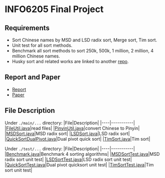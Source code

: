 # INFO6205 Final Project

## Requirements
+ Sort Chinese names by MSD and LSD radix sort, Merge sort, Tim sort.
+ Unit test for all sort methods.
+ Benchmark all sort methods to sort 250k, 500k, 1 million, 2 million, 4 million Chinese names.
+ Husky sort and related works are linked to another [repo](https://github.com/zxhdaze/HuskySort).

## Report and Paper
+ [Report](./6205%20Fall%20project%20report.pdf)
+ [Paper](./6205%20Fall%20project%20paper.pdf)

## File Description
Under `./main/...` directory:
|File|Description|
|----|-----------|
|[FileUtil.java](./src/main/java/edu/neu/coe/info6205/finalproject/FileUtil.java)|read files|
|[PinyinUtil.java](./src/main/java/edu/neu/coe/info6205/finalproject/PinyinUtil.java)|convert Chinese to Pinyin|
|[MSDSort.java](./src/main/java/edu/neu/coe/info6205/finalproject/MSDSort.java)|MSD radix sort|
|[LSDSort.java](./src/main/java/edu/neu/coe/info6205/finalproject/LSDSort.java)|LSD radix sort|
|[QuickSortDualPivot.java](./src/main/java/edu/neu/coe/info6205/finalproject/QuickSortDualPivot.java)|Dual pivot quick sort|
|[TimSort.java](./src/main/java/edu/neu/coe/info6205/finalproject/TimSort.java)|Tim sort|

Under `./test/...` directory:
|File|Description|
|----|-----------|
|[Benchmark.java](./src/test/java/edu/neu/coe/info6205/finalproject/Benchmark.java)|Benchmark 4 sorting algorithms|
|[MSDSortTest.java](./src/test/java/edu/neu/coe/info6205/finalproject/MSDSortTest.java)|MSD radix sort unit test|
|[LSDSortTest.java](./src/test/java/edu/neu/coe/info6205/finalproject/LSDSortTest.java)|LSD radix sort unit test|
|[QuickSortTest.java](./src/test/java/edu/neu/coe/info6205/finalproject/QuickSortTest.java)|Dual pivot quicksort unit test|
|[TimSortTest.java](./src/test/java/edu/neu/coe/info6205/finalproject/TimSortTest.java)|Tim sort unit test|

